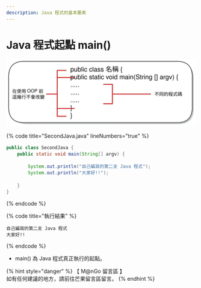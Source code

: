 ```yaml
---
description: Java 程式的基本要素
---
```


# Java 程式起點 main()

<img src="../../../../.gitbook/assets/file.drawing (1).svg" alt="" class="gitbook-drawing">

{% code title="SecondJava.java" lineNumbers="true" %}
```java
public class SecondJava {
    public static void main(String[] argv) {

        System.out.println("自己編寫的第二支 Java 程式");
        System.out.println("大家好!!");

    }
}
```
{% endcode %}

{% code title="執行結果" %}
```
自己編寫的第二支 Java 程式
大家好!!
```
{% endcode %}

* main() 為 Java 程式真正執行的起點。

{% hint style="danger" %}
【 M@nGo 留言區 】\
如有任何建議的地方，請前往芒果留言區留言。
{% endhint %}
